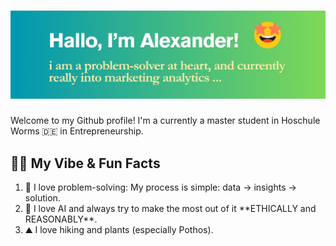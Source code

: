 <h1><img src="https://github.com/alexdang0110/alexdang0110/blob/c5b4c99b6b0f400eba4ce05ab9ef4bbd7ce8faef/github-profile-header.png"/></h1>
Welcome to my Github profile! I'm a currently a master student in Hoschule Worms 🇩🇪 in Entrepreneurship.

<h2> 🧑‍💻 My Vibe & Fun Facts</h2>
<ol>
  <li>🧠 I love problem-solving: My process is simple: data -> insights -> solution.</li>
  <li>🤖 I love AI and always try to make the most out of it **ETHICALLY and REASONABLY**.</li>
  <li>⛰️ I love hiking and plants (especially Pothos).</li>
</ol>
 



